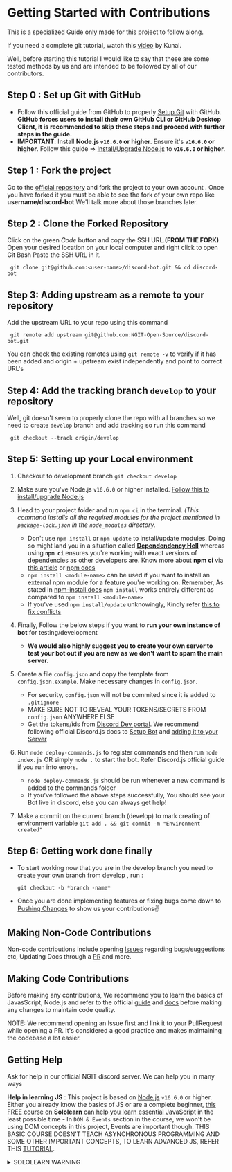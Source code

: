 # Getting Started with Contributions

This is a specialized  Guide only made for this project to follow along.

If you need a complete git tutorial, watch this [video](https://www.youtube.com/watch?v=apGV9Kg7ics&t=1152s) by Kunal. 

Well, before starting this tutorial I would like to say that these are some tested methods by us and are intended to be followed by all of our contributors.

## Step 0 : Set up Git with GitHub
- Follow this official guide from GitHub to properly [Setup Git](https://docs.github.com/en/get-started/quickstart/set-up-git) with GitHub. **GitHub forces users to install their own GitHub CLI or GitHub Desktop Client, it is recommended to skip these steps and proceed with further steps in the guide.**
- **IMPORTANT**: Install **Node.js `v16.6.0` or higher**. Ensure it's **`v16.6.0` or higher**. Follow this guide => [Install/Upgrade Node.js](https://discordjs.guide/preparations/#installing-node-js) to **`v16.6.0` or higher.**  
## Step 1 : Fork the project
Go to the [official repository](https://github.com/NGIT-Open-Source/discord-bot) and fork the project to your own account .
Once you have forked it you must be able to see the fork of your own repo like 
**username/discord-bot**
We'll talk more about those branches later.
## Step 2 : Clone the Forked Repository
Click on the green *Code*  button and copy the SSH URL.**(FROM THE FORK)**
Open your desired location on your local computer and right click to open Git Bash
Paste the SSH URL in it.

     git clone git@github.com:<user-name>/discord-bot.git && cd discord-bot
## Step 3: Adding upstream as a remote to your repository

Add the upstream URL to your repo using this command

     git remote add upstream git@github.com:NGIT-Open-Source/discord-bot.git
  You can check the existing remotes using `git remote -v` to verify if it has been added and origin + upstream exist independently and point to correct URL's

## Step 4: Add the tracking branch `develop` to your repository
Well, git doesn't seem to properly clone the repo  with all branches so we need to create `develop` branch and add tracking so run this command

     git checkout --track origin/develop
  
## Step 5: Setting up your Local environment 
1. Checkout to development branch `git checkout develop`

2. Make sure you've Node.js `v16.6.0` or higher installed. [Follow this to install/upgrade Node.js](https://discordjs.guide/preparations/#installing-node-js)

3. Head to your project folder and run `npm ci` in the terminal. *(This command installs all the required modules for the project mentioned in `package-lock.json` in the `node_modules` directory.*
     - Don't use `npm install` or `npm update` to install/update modules. Doing so might land you in a situation called **[Dependendency Hell](https://en.wikipedia.org/wiki/Dependency_hell)** whereas using **`npm ci`** ensures you're working with exact versions of dependencies as other developers are. Know more about **npm ci** via [this article](https://lucasfcosta.com/2020/10/17/lockfile-guide.html) or [npm docs](https://docs.npmjs.com/cli/v7/commands/npm-ci)
     - `npm install <module-name>` can be used if you want to install an external npm module for a feature you're working on. Remember, As stated in [npm-install docs](https://docs.npmjs.com/cli/v7/commands/npm-install) `npm install` works entirely different as compared to `npm install <module-name>`
     - If you've used `npm install/update` unknowingly, Kindly refer [this to fix conflicts](https://github.com/NGIT-Open-Source/discord-bot/issues/16)

4. Finally, Follow the below steps if you want to **run your own instance of bot** for testing/development
     -  **We would also highly suggest you to create your own server to test your bot out if you are new as we don't want to spam the main server.**

5. Create a file `config.json` and copy the template from `config.json.example`. Make necessary changes in `config.json`.
     - For security, `config.json` will not be commited since it is added to `.gitignore`
     - MAKE SURE NOT TO REVEAL YOUR TOKENS/SECRETS FROM `config.json` ANYWHERE ELSE
     - Get the tokens/ids from [Discord Dev portal](https://discord.com/developers/applications). We recommend following official Discord.js docs to [Setup Bot](https://discordjs.guide/preparations/setting-up-a-bot-application.html) and [adding it to your Server](https://discordjs.guide/preparations/adding-your-bot-to-servers.html)

6. Run `node deploy-commands.js` to register commands and then run `node index.js` OR simply `node .` to start the bot. Refer Discord.js official guide if you run into errors.
     - `node deploy-commands.js` should be run whenever a new command is added to the commands folder
     - If you've followed the above steps successfully, You should see your Bot live in discord, else you can always get help!
 
7. Make a commit on the current branch (develop) to mark creating of environment variable `git add . && git commit -m "Environment created"`

## Step 6: Getting work done finally

 - To start working now that you are in the develop branch you need to create your own branch from develop , run : 

     `git checkout -b *branch -name*`

- Once you are done implementing features or fixing bugs come down to [Pushing Changes](PUSHING.MD) to show us your contributions✌


## Making Non-Code Contributions

Non-code contributions include opening [Issues](https://github.com/NGIT-Open-Source/discord-bot/issues) regarding bugs/suggestions etc, Updating Docs through a [PR](https://github.com/NGIT-Open-Source/discord-bot/pulls) and more.

## Making Code Contributions

Before making any contributions, We recommend you to learn the basics of JavasScript, Node.js and refer to the official [guide](https://discordjs.guide/#before-you-begin) and [docs](https://discord.js.org/#/docs/main/stable/general/welcome) before making any changes to maintain code quality.


NOTE: We recommend opening an Issue first and link it to your PullRequest while opening a PR. It's considered a good practice and makes maintaining the codebase a lot easier.

## Getting Help

Ask for help in our official NGIT discord server. We can help you in many ways 

**Help in learning JS** : This project is based on [Node.js](https://nodejs.dev/learn) `v16.6.0` or higher. Either you already know the basics of JS or are a complete beginner, [this FREE course on **Sololearn** can help you learn essential JavaScript](https://www.sololearn.com/learning/1024) in the least possible time - In `DOM & Events` section in the course, we won't be using DOM concepts in this project, Events are important though. THIS BASIC COURSE DOESN'T TEACH ASYNCHRONOUS PROGRAMMING AND SOME OTHER IMPORTANT CONCEPTS, TO LEARN ADVANCED JS, REFER THIS [TUTORIAL](https://javascript.info/).<details><summary>SOLOLEARN WARNING</summary>The **Sololearn** course isn't practice-oriented, so make sure you also practice in your local setup while learning on Sololearn.</details>
